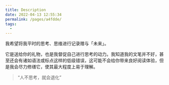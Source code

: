 ```yaml
---
title: Description
date: 2022-04-13 12:55:34
permalink: /pages/a4fdde/
tags:
  - 
---
```

我希望将我平时的思考、思维进行记录赠与「未来」。

它是送给你的礼物，也是我督促自己进行思考的动力。我知道我的文笔并不好，甚至还会有诸如语法或标点这样的低级错误，这可能不会给你带来良好阅读体验，但是我会尽力修缮它，使其最大程度上易于理解。

> “人不思考，就会退化”

